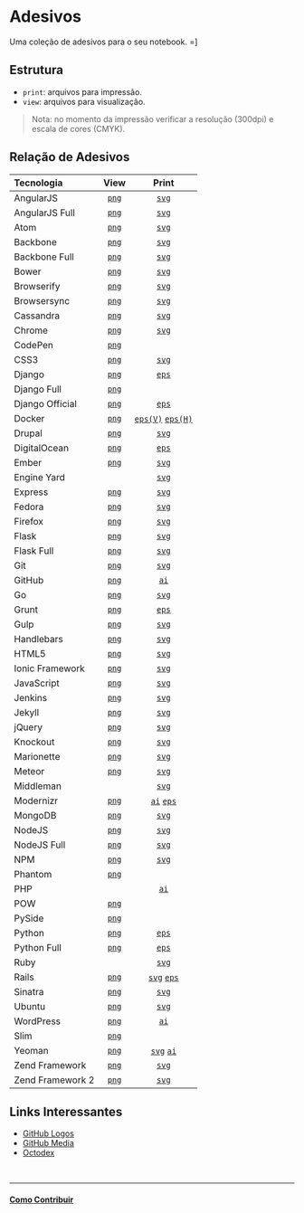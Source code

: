 # Adesivos

Uma coleção de adesivos para o seu notebook. =]

## Estrutura

* `print`: arquivos para impressão.
* `view`: arquivos para visualização.

> Nota: no momento da impressão verificar a resolução (300dpi) e escala de cores (CMYK).

## Relação de Adesivos

| Tecnologia        | View                             | Print                                                                         |
|:------------------|:--------------------------------:|:-----------------------------------------------------------------------------:|
| AngularJS         | [`png`](view/angularjs.png)      | [`svg`](print/angularjs.svg)                                                  |
| AngularJS Full    | [`png`](view/angularjs-full.png) | [`svg`](print/angularjs-full.svg)                                             |
| Atom              | [`png`](view/atom.png)           | [`svg`](print/atom.svg)                                                       |
| Backbone          | [`png`](view/backbone.png)       | [`svg`](print/backbone.svg)                                                   |
| Backbone Full     | [`png`](view/backbone-full.png)  | [`svg`](print/backbone-full.svg)                                              |
| Bower             | [`png`](view/bower.png)          | [`svg`](print/bower.svg)                                                    |
| Browserify        | [`png`](view/browserify.png)     | [`svg`](print/browserify.svg)                                                      |
| Browsersync       | [`png`](view/browsersync.png)    | [`svg`](print/browsersync.svg)                                                |
| Cassandra         | [`png`](view/cassandra.png)      | [`svg`](print/cassandra.svg)                                                  |
| Chrome            | [`png`](view/chrome.png)         | [`svg`](print/chrome.svg)                                                     |
| CodePen           | [`png`](view/codepen.png)        |                                                                               |
| CSS3              | [`png`](view/css3.png)           | [`svg`](print/CSS3.svg)                                                       |
| Django            | [`png`](view/django_symbol.png)  | [`eps`](print/django_symbol.eps)                                              |
| Django Full       | [`png`](view/django_full.png)    |                                                                               |
| Django Official   | [`png`](view/django_official.png)| [`eps`](print/django_official.eps)                                            |
| Docker            | [`png`](view/docker-vertical.png)| [`eps(V)`](print/docker-vertical.eps) [`eps(H)`](print/docker-horizontal.eps) |
| Drupal            | [`png`](view/drupal.png)         | [`svg`](print/drupal.svg)                                                     |
| DigitalOcean      | [`png`](view/digitalocean.png)   | [`eps`](print/digitalocean.eps)                                               |
| Ember             | [`png`](view/ember.png)          | [`svg`](print/ember.svg)                                                      |
| Engine Yard       |                                  | [`svg`](print/engine-yard.svg)                                                |
| Express           | [`png`](view/express.png)        | [`svg`](print/express.svg)                                                    |
| Fedora            | [`png`](view/fedora.png)         | [`svg`](print/fedora.svg)                                                     |
| Firefox           | [`png`](view/firefox.png)        | [`svg`](print/firefox-logo.svg)                                               |
| Flask             | [`png`](view/flask.png)          | [`svg`](print/flask.svg)                                                      |
| Flask Full        | [`png`](view/flask-full.png)     | [`svg`](print/flask-full.svg)                                                 |
| Git               | [`png`](view/git.png)            | [`svg`](print/Git-logo.svg)                                                   |
| GitHub            | [`png`](view/github.png)         | [`ai`](print/github.ai)                                                       |
| Go                | [`png`](view/gopher.png)         | [`svg`](print/gopher.svg)                                                     |
| Grunt             | [`png`](view/grunt.png)          | [`eps`](print/grunt-logo.eps)                                                 |
| Gulp              | [`png`](view/gulp.png)           | [`svg`](print/gulp.svg)                                                       |
| Handlebars        | [`png`](view/handlebars.png)     | [`svg`](print/handlebars.svg)                                                 |
| HTML5             | [`png`](view/HTML5.png)          | [`svg`](print/HTML5_Logo.svg)                                                 |
| Ionic Framework   | [`png`](view/ionic.png)          | [`svg`](print/ionic.svg)                                                      |
| JavaScript        | [`png`](view/javascript.png)     | [`svg`](print/javascript.svg)                                                 |
| Jenkins           | [`png`](view/jenkins.png)     | [`svg`](print/jenkins.svg)                                                     |
| Jekyll            | [`png`](view/jekyll.png)         | [`svg`](print/jekyll.svg)                                                     |
| jQuery            | [`png`](view/jquery.png)         | [`svg`](print/jquery.svg)                                                     |
| Knockout          | [`png`](view/knockout.png)       | [`svg`](print/knockout.svg)                                                   |
| Marionette        | [`png`](view/marionette.png)     | [`svg`](print/marionette.svg)                                                     |
| Meteor            | [`png`](view/meteor.png)         | [`svg`](print/meteor.svg)                                                     |
| Middleman         |                                  | [`svg`](print/middleman.svg)                                                  |
| Modernizr         | [`png`](view/modernizr.png)      | [`ai`](print/Modernizr%2B2%2BLogo.ai) [`eps`](print/Modernizr%2B2%2BLogo.eps) |
| MongoDB           | [`png`](view/mongodb.png)        | [`svg`](print/mongodb.svg)                                                  |
| NodeJS            | [`png`](view/nodejs.png)         | [`svg`](print/nodejs.svg)                                                     |
| NodeJS Full       | [`png`](view/nodejsfull.png)     | [`svg`](print/nodejsfull.svg)                                                 |
| NPM               | [`png`](view/npm.png)            | [`svg`](print/npm.svg)                                                 |
| Phantom           | [`png`](view/phantomjs.png)      |                                                                               |
| PHP               |                                  | [`ai`](print/php-logo.ai)                                                     |
| POW               | [`png`](view/pow.png)            |                                                                               |
| PySide            | [`png`](view/pyside.png)         |                                                                               |
| Python            | [`png`](view/python_symbol.png)  | [`eps`](print/python_symbol.eps)                                              |
| Python Full       | [`png`](view/python_full.png)    | [`eps`](print/python_full.eps)                                                |
| Ruby              |                                  | [`svg`](print/Ruby_logo.svg)                                                  |
| Rails             | [`png`](view/rails.png)          | [`svg`](print/rails.svg) [`eps`](print/rails.eps)                             |
| Sinatra           | [`png`](view/sinatra.png)        | [`svg`](print/sinatra.svg)                                                    |
| Ubuntu            | [`png`](view/ubuntu.png)         | [`svg`](print/ubuntu.svg)                                                     |
| WordPress         | [`png`](view/wordpress.png)      | [`ai`](print/wordpress.ai)                                                    |
| Slim              | [`png`](view/slim.png)           |                                                                               |
| Yeoman            | [`png`](view/yeoman.png)         | [`svg`](print/yeoman.svg) [`ai`](print/yeoman.ai)                     |
| Zend Framework    | [`png`](view/zend-framework.png) | [`svg`](print/zend-framework.svg)                                             |
| Zend Framework 2  | [`png`](view/zend-framework2.png) | [`svg`](print/zend-framework2.svg)                                           |

## Links Interessantes

* [GitHub Logos](https://github.com/logos)
* [GitHub Media](https://github.com/github/media)
* [Octodex](http://octodex.github.com/)


<br/>

---

#### [Como Contribuir](https://github.com/cerebrobr/cerebro/blob/master/README.md#como-contribuir)
